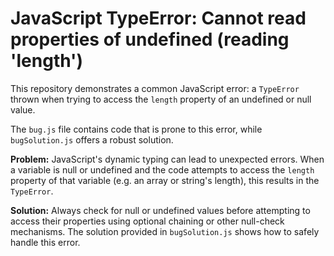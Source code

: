 # JavaScript TypeError: Cannot read properties of undefined (reading 'length')

This repository demonstrates a common JavaScript error: a `TypeError` thrown when trying to access the `length` property of an undefined or null value.

The `bug.js` file contains code that is prone to this error, while `bugSolution.js` offers a robust solution.

**Problem:** JavaScript's dynamic typing can lead to unexpected errors. When a variable is null or undefined and the code attempts to access the `length` property of that variable (e.g. an array or string's length), this results in the `TypeError`. 

**Solution:** Always check for null or undefined values before attempting to access their properties using optional chaining or other null-check mechanisms. The solution provided in `bugSolution.js` shows how to safely handle this error.
